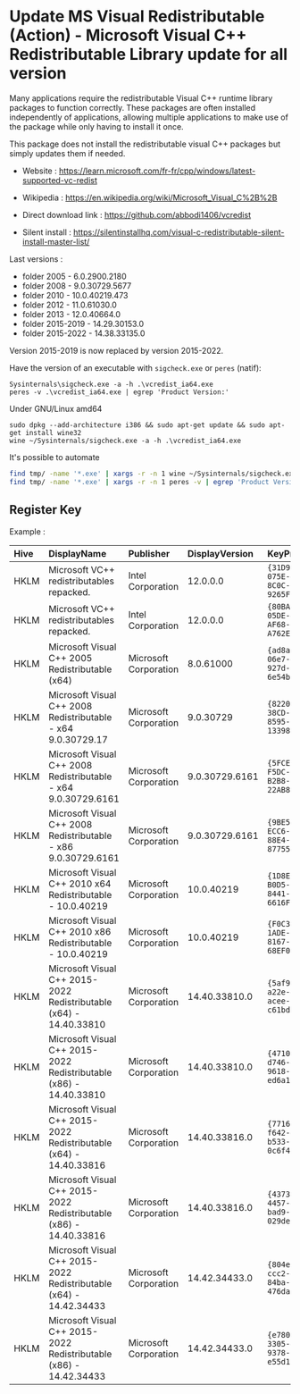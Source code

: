 # Update MS Visual Redistributable (Action) - Microsoft Visual C++ Redistributable Library update for all version

Many applications require the redistributable Visual C++ runtime library packages to function correctly.
These packages are often installed independently of applications,
allowing multiple applications to make use of the package while only having to install it once. 

This package does not install the redistributable visual C++ packages but simply updates them if needed.

* Website : https://learn.microsoft.com/fr-fr/cpp/windows/latest-supported-vc-redist
* Wikipedia : https://en.wikipedia.org/wiki/Microsoft_Visual_C%2B%2B

* Direct download link : https://github.com/abbodi1406/vcredist
* Silent install : https://silentinstallhq.com/visual-c-redistributable-silent-install-master-list/

Last versions :
* folder 2005      -  6.0.2900.2180
* folder 2008      -  9.0.30729.5677
* folder 2010      - 10.0.40219.473
* folder 2012      - 11.0.61030.0
* folder 2013      - 12.0.40664.0
* folder 2015-2019 - 14.29.30153.0
* folder 2015-2022 - 14.38.33135.0

Version 2015-2019 is now replaced by version 2015-2022.

Have the version of an executable with `sigcheck.exe` or `peres` (natif):
```
Sysinternals\sigcheck.exe -a -h .\vcredist_ia64.exe
peres -v .\vcredist_ia64.exe | egrep 'Product Version:'
```

Under GNU/Linux amd64
```
sudo dpkg --add-architecture i386 && sudo apt-get update && sudo apt-get install wine32
wine ~/Sysinternals/sigcheck.exe -a -h .\vcredist_ia64.exe
```

It's possible to automate
```bash
find tmp/ -name '*.exe' | xargs -r -n 1 wine ~/Sysinternals/sigcheck.exe -a -h | egrep '(Product|Prod version):' | cut -f 2 -d ':'
find tmp/ -name '*.exe' | xargs -r -n 1 peres -v | egrep 'Product Version:' | awk '{print $3}'
```

## Register Key

Example :

 | Hive | DisplayName | Publisher | DisplayVersion | KeyProduct | UninstallExe |
 |:---- |:----------- |:--------- |:-------------- |:---------- |:------------ |
 | HKLM | Microsoft VC++ redistributables repacked. | Intel Corporation | 12.0.0.0 | `{31D92EF6-075E-4BC8-8C0C-9265FD3EC624}` | `MsiExec.exe /I{31D92EF6-075E-4BC8-8C0C-9265FD3EC624}` |
 | HKLM | Microsoft VC++ redistributables repacked. | Intel Corporation | 12.0.0.0 | `{80BA3AFA-05DE-4771-AF68-A762E19E49DA}` | `MsiExec.exe /I{80BA3AFA-05DE-4771-AF68-A762E19E49DA}` |
 | HKLM | Microsoft Visual C++ 2005 Redistributable (x64) | Microsoft Corporation | 8.0.61000 | `{ad8a2fa1-06e7-4b0d-927d-6e54b3d31028}` | `MsiExec.exe /X{ad8a2fa1-06e7-4b0d-927d-6e54b3d31028}` |
 | HKLM | Microsoft Visual C++ 2008 Redistributable - x64 9.0.30729.17 | Microsoft Corporation | 9.0.30729 | `{8220EEFE-38CD-377E-8595-13398D740ACE}` | `MsiExec.exe /X{8220EEFE-38CD-377E-8595-13398D740ACE}` |
 | HKLM | Microsoft Visual C++ 2008 Redistributable - x64 9.0.30729.6161 | Microsoft Corporation | 9.0.30729.6161 | `{5FCE6D76-F5DC-37AB-B2B8-22AB8CEDB1D4}` | `MsiExec.exe /X{5FCE6D76-F5DC-37AB-B2B8-22AB8CEDB1D4}` |
 | HKLM | Microsoft Visual C++ 2008 Redistributable - x86 9.0.30729.6161 | Microsoft Corporation | 9.0.30729.6161 | `{9BE518E6-ECC6-35A9-88E4-87755C07200F}` | `MsiExec.exe /X{9BE518E6-ECC6-35A9-88E4-87755C07200F}` |
 | HKLM | Microsoft Visual C++ 2010  x64 Redistributable - 10.0.40219 | Microsoft Corporation | 10.0.40219 | `{1D8E6291-B0D5-35EC-8441-6616F567A0F7}` | `MsiExec.exe /X{1D8E6291-B0D5-35EC-8441-6616F567A0F7}` |
 | HKLM | Microsoft Visual C++ 2010  x86 Redistributable - 10.0.40219 | Microsoft Corporation | 10.0.40219 | `{F0C3E5D1-1ADE-321E-8167-68EF0DE699A5}` | `MsiExec.exe /X{F0C3E5D1-1ADE-321E-8167-68EF0DE699A5}` |
 | HKLM | Microsoft Visual C++ 2015-2022 Redistributable (x64) - 14.40.33810 | Microsoft Corporation | 14.40.33810.0 | `{5af95fd8-a22e-458f-acee-c61bd787178e}` | `"C:\ProgramData\Package Cache\{5af95fd8-a22e-458f-acee-c61bd787178e}\VC_redist.x64.exe"  /uninstall` |
 | HKLM | Microsoft Visual C++ 2015-2022 Redistributable (x86) - 14.40.33810 | Microsoft Corporation | 14.40.33810.0 | `{47109d57-d746-4f8b-9618-ed6a17cc922b}` | `"C:\ProgramData\Package Cache\{47109d57-d746-4f8b-9618-ed6a17cc922b}\VC_redist.x86.exe"  /uninstall` |
 | HKLM | Microsoft Visual C++ 2015-2022 Redistributable (x64) - 14.40.33816 | Microsoft Corporation | 14.40.33816.0 | `{77169412-f642-45e7-b533-0c6f48de12f9}` | `"C:\ProgramData\Package Cache\{77169412-f642-45e7-b533-0c6f48de12f9}\VC_redist.x64.exe"  /uninstall` |
 | HKLM | Microsoft Visual C++ 2015-2022 Redistributable (x86) - 14.40.33816 | Microsoft Corporation | 14.40.33816.0 | `{4373d0b5-4457-4a80-bad9-029de8df097b}` | `"C:\ProgramData\Package Cache\{4373d0b5-4457-4a80-bad9-029de8df097b}\VC_redist.x86.exe"  /uninstall` |
 | HKLM | Microsoft Visual C++ 2015-2022 Redistributable (x64) - 14.42.34433 | Microsoft Corporation | 14.42.34433.0 | `{804e7d66-ccc2-4c12-84ba-476da31d103d}` | `"C:\ProgramData\Package Cache\{804e7d66-ccc2-4c12-84ba-476da31d103d}\VC_redist.x64.exe"  /uninstall` |
 | HKLM | Microsoft Visual C++ 2015-2022 Redistributable (x86) - 14.42.34433 | Microsoft Corporation | 14.42.34433.0 | `{e7802eac-3305-4da0-9378-e55d1ed05518}` | `"C:\ProgramData\Package Cache\{e7802eac-3305-4da0-9378-e55d1ed05518}\VC_redist.x86.exe"  /uninstall` |
